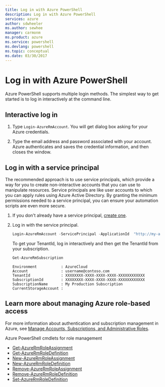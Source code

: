 ```yaml
---
title: Log in with Azure PowerShell
description: Log in with Azure PowerShell
services: azure
author: sdwheeler
ms.author: sewhee
manager: carmonm
ms.product: azure
ms.service: powershell
ms.devlang: powershell
ms.topic: conceptual
ms.date: 03/30/2017
---
```


# Log in with Azure PowerShell

Azure PowerShell supports multiple login methods. The simplest way to get started is to log in
interactively at the command line.

## Interactive log in

1. Type `Login-AzureRmAccount`. You will get dialog box asking for your Azure credentials.

2. Type the email address and password associated with your account. Azure authenticates and saves
   the credential information, and then closes the window.

## Log in with a service principal

The recommended approach is to use service principals, which provide a way for you to create
non-interactive accounts that you can use to manipulate resources. Service principals are like user
accounts to which you can apply rules using Azure Active Directory. By granting the minimum
permissions needed to a service principal, you can ensure your automation scripts are even more
secure.

1. If you don't already have a service principal, [create one](create-azure-service-principal-azureps.md).

2. Log in with the service principal.

    ```powershell
    Login-AzureRmAccount -ServicePrincipal -ApplicationId  "http://my-app" -Credential $pscredential -TenantId $tenantid
    ```

    To get your TenantId, log in interactively and then get the TenantId from your subscription.

    ```powershell
    Get-AzureRmSubscription
    ```

    ```
    Environment           : AzureCloud
    Account               : username@contoso.com
    TenantId              : XXXXXXXX-XXXX-XXXX-XXXX-XXXXXXXXXXXX
    SubscriptionId        : XXXXXXXX-XXXX-XXXX-XXXX-XXXXXXXXXXXX
    SubscriptionName      : My Production Subscription
    CurrentStorageAccount :
    ```

## Learn more about managing Azure role-based access

For more information about authentication and subscription management in Azure, see
[Manage Accounts, Subscriptions, and Administrative Roles](/azure/active-directory/role-based-access-control-configure).

Azure PowerShell cmdlets for role management

* [Get-AzureRmRoleAssignment](/powershell/module/AzureRM.Resources/Get-AzureRmRoleAssignment)
* [Get-AzureRmRoleDefinition](/powershell/AzureRM.Resources/Get-AzureRmRoleDefinition)
* [New-AzureRmRoleAssignment](/powershell/module/AzureRM.Resources/New-AzureRmRoleAssignment)
* [New-AzureRmRoleDefinition](/powershell/AzureRM.Resources/New-AzureRmRoleDefinition)
* [Remove-AzureRmRoleAssignment](/powershell//AzureRM.Resources/Remove-AzureRmRoleAssignment)
* [Remove-AzureRmRoleDefinition](/powershell//AzureRM.Resources/Remove-AzureRmRoleDefinition)
* [Set-AzureRmRoleDefinition](/powershell/AzureRM.Resources/Set-AzureRmRoleDefinition)
